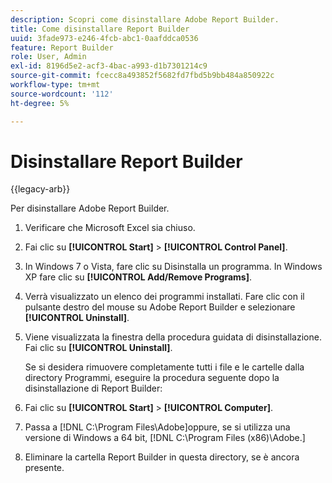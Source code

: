 ```yaml
---
description: Scopri come disinstallare Adobe Report Builder.
title: Come disinstallare Report Builder
uuid: 3fade973-e246-4fcb-abc1-0aafddca0536
feature: Report Builder
role: User, Admin
exl-id: 8196d5e2-acf3-4bac-a993-d1b7301214c9
source-git-commit: fcecc8a493852f5682fd7fbd5b9bb484a850922c
workflow-type: tm+mt
source-wordcount: '112'
ht-degree: 5%

---
```


# Disinstallare Report Builder

{{legacy-arb}}

Per disinstallare Adobe Report Builder.

1. Verificare che Microsoft Excel sia chiuso.
1. Fai clic su **[!UICONTROL Start]** > **[!UICONTROL Control Panel]**.
1. In Windows 7 o Vista, fare clic su Disinstalla un programma. In Windows XP fare clic su **[!UICONTROL Add/Remove Programs]**.
1. Verrà visualizzato un elenco dei programmi installati. Fare clic con il pulsante destro del mouse su Adobe Report Builder e selezionare **[!UICONTROL Uninstall]**.
1. Viene visualizzata la finestra della procedura guidata di disinstallazione. Fai clic su **[!UICONTROL Uninstall]**.

   Se si desidera rimuovere completamente tutti i file e le cartelle dalla directory Programmi, eseguire la procedura seguente dopo la disinstallazione di Report Builder:
1. Fai clic su **[!UICONTROL Start]** > **[!UICONTROL Computer]**.
1. Passa a [!DNL C:\Program Files\Adobe\]oppure, se si utilizza una versione di Windows a 64 bit, [!DNL C:\Program Files (x86)\Adobe.]
1. Eliminare la cartella Report Builder in questa directory, se è ancora presente.
